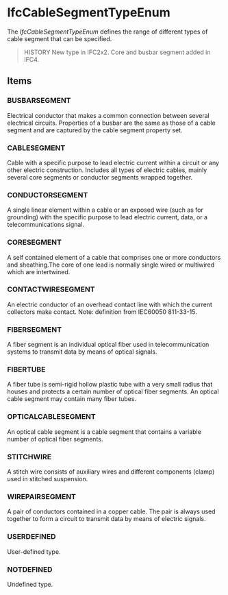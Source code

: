 # IfcCableSegmentTypeEnum

The _IfcCableSegmentTypeEnum_ defines the range of different types of cable segment that can be specified.
<!-- end of short definition -->

> HISTORY New type in IFC2x2. Core and busbar segment added in IFC4.

## Items

### BUSBARSEGMENT
Electrical conductor that makes a common connection between several electrical circuits. Properties of a busbar are the same as those of a cable segment and are captured by the cable segment property set.

### CABLESEGMENT
Cable with a specific purpose to lead electric current within a circuit or any other electric construction. Includes all types of electric cables, mainly several core segments or conductor segments wrapped together.

### CONDUCTORSEGMENT
A single linear element within a cable or an exposed wire (such as for grounding) with the specific purpose to lead electric current, data, or a telecommunications signal.

### CORESEGMENT
A self contained element of a cable that comprises one or more conductors and sheathing.The core of one lead is normally single wired or multiwired which are intertwined.

### CONTACTWIRESEGMENT
An electric conductor of an overhead contact line with which the current collectors make contact.
Note: definition from IEC60050 811-33-15.

### FIBERSEGMENT
A fiber segment is an individual optical fiber used in telecommunication systems to transmit data by means of optical signals.

### FIBERTUBE
A fiber tube is semi-rigid hollow plastic tube with a very small radius that houses and protects a certain number of optical fiber segments. An optical cable segment may contain many fiber tubes.

### OPTICALCABLESEGMENT
An optical cable segment is a cable segment that contains a variable number of optical fiber segments.

### STITCHWIRE
A stitch wire consists of auxiliary wires and different components (clamp) used in stitched suspension.

### WIREPAIRSEGMENT
A pair of conductors contained in a copper cable. The pair is always used together to form a circuit to transmit data by means of electric signals.

### USERDEFINED
User-defined type.

### NOTDEFINED
Undefined type.
